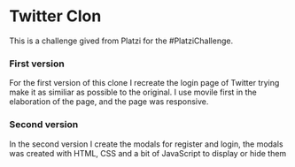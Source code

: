 # Twitter Clon

This is a challenge gived from Platzi for the #PlatziChallenge.

### First version
For the first version of this clone I recreate the login page of Twitter trying make it as similiar as possible to the original. I use movile first in the elaboration of the page, and the page was responsive.

### Second version
In the second version I create the modals for register and login, the modals was created with HTML, CSS and a bit of JavaScript to display or hide them